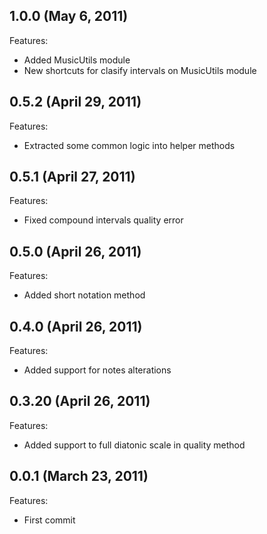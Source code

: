 ## 1.0.0 (May 6, 2011)

Features:

  - Added MusicUtils module
  - New shortcuts for clasify intervals on MusicUtils module


## 0.5.2 (April 29, 2011)

Features:

  - Extracted some common logic into helper methods


## 0.5.1 (April 27, 2011)

Features:

  - Fixed compound intervals quality error


## 0.5.0 (April 26, 2011)

Features:

  - Added short notation method


## 0.4.0 (April 26, 2011)

Features:

  - Added support for notes alterations


## 0.3.20 (April 26, 2011)

Features:

  - Added support to full diatonic scale in quality method


## 0.0.1 (March 23, 2011)

Features:

  - First commit
